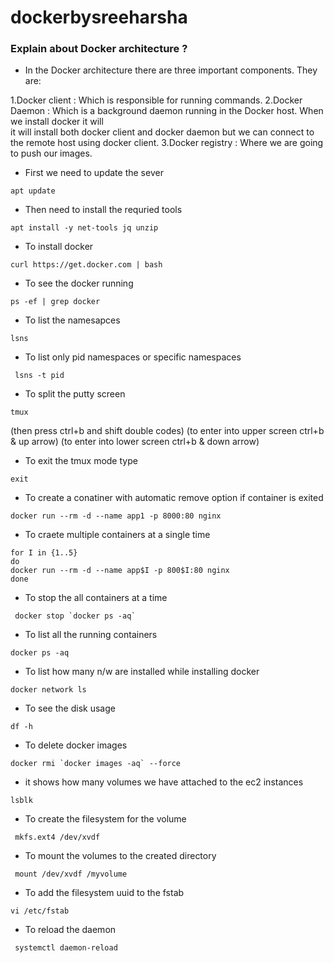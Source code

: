 # dockerbysreeharsha

### Explain about Docker architecture ?

* In the Docker architecture there are three important components. They are:

1.Docker client   : Which is responsible for running commands.
2.Docker Daemon   : Which is a background daemon running in the Docker host. When we install docker it will       
                    it will install both docker client and docker daemon but we can connect to the remote host 
                    using docker client.
3.Docker registry : Where we are going to push our images.

* First we need to update the sever

```
apt update
```

* Then need to install the requried tools

```
apt install -y net-tools jq unzip
```

* To install docker

```
curl https://get.docker.com | bash

```

* To see the docker running 

```
ps -ef | grep docker 
```

* To list the namesapces

```
lsns
```

* To list only pid namespaces or specific namespaces

```
 lsns -t pid 
```

* To split the putty screen

```
tmux 
```
(then press ctrl+b and shift double codes)
(to enter into upper screen ctrl+b & up arrow)
(to enter into lower screen ctrl+b & down arrow)

* To exit the tmux mode type

```
exit
```

* To create a conatiner with automatic remove option if container is exited

```
docker run --rm -d --name app1 -p 8000:80 nginx
```

* To craete multiple containers at a single time

```
for I in {1..5}
do
docker run --rm -d --name app$I -p 800$I:80 nginx
done
```

* To stop the all containers at a time

```
 docker stop `docker ps -aq`
```

* To list all  the running containers

```
docker ps -aq
```

* To list how many n/w are installed while installing docker

```
docker network ls
```

* To see the disk usage

```
df -h
```

* To delete docker images

```
docker rmi `docker images -aq` --force
```

* it shows how many volumes we have attached to the ec2 instances

```
lsblk
```
 
* To create the filesystem for the volume

```
 mkfs.ext4 /dev/xvdf
```

* To mount the volumes to the created directory

```
 mount /dev/xvdf /myvolume
```

* To add the filesystem uuid to the fstab

```
vi /etc/fstab
```

* To reload the daemon

```
 systemctl daemon-reload
```
